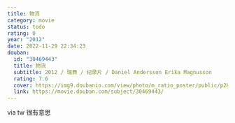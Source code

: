 ```yaml
---
title: 物流
category: movie
status: todo
rating: 0
year: "2012"
date: 2022-11-29 22:34:23
douban:
  id: "30469443"
  title: 物流
  subtitle: 2012 / 瑞典 / 纪录片 / Daniel Andersson Erika Magnusson
  rating: 7.6
  cover: https://img9.doubanio.com/view/photo/m_ratio_poster/public/p2868051895.jpg
  link: https://movie.douban.com/subject/30469443/
---
```


via tw 很有意思